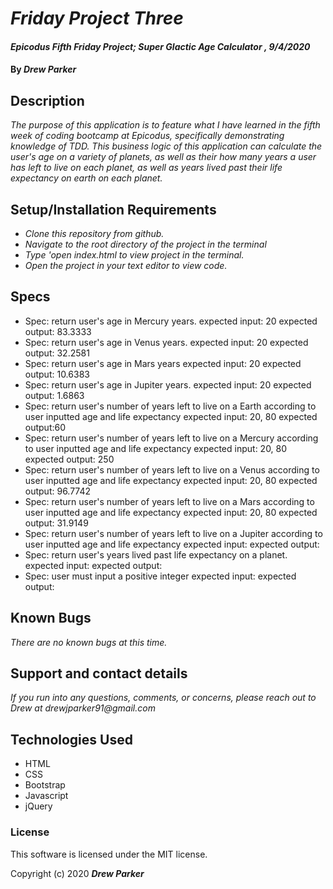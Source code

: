# _Friday Project Three_

#### _Epicodus Fifth Friday Project; Super Glactic Age Calculator , 9/4/2020_

#### By _**Drew Parker**_

## Description

_The purpose of this application is to feature what I have learned in the fifth week of coding bootcamp at Epicodus, specifically demonstrating knowledge of TDD. This business logic of this application can calculate the user's age on a variety of planets, as well as their how many years a user has left to live on each planet, as well as years lived past their life expectancy on earth on each planet._

## Setup/Installation Requirements

* _Clone this repository from github._
* _Navigate to the root directory of the project in the terminal_
* _Type 'open index.html to view project in the terminal._
* _Open the project in your text editor to view code._

## Specs

* Spec: return user's age in Mercury years.
	expected input: 20
	expected output: 83.3333
* Spec: return user's age in Venus years.
	expected input: 20
	expected output: 32.2581
* Spec: return user's age in Mars years
	expected input: 20
	expected output: 10.6383
* Spec: return user's age in Jupiter years.
	expected input: 20
	expected output: 1.6863
* Spec: return user's number of years left to live on a Earth according to user inputted age and life expectancy
	expected input: 20, 80
	expected output:60
* Spec: return user's number of years left to live on a Mercury according to user inputted age and life expectancy
	expected input: 20, 80
	expected output: 250
* Spec: return user's number of years left to live on a Venus according to user inputted age and life expectancy
	expected input: 20, 80
	expected output: 96.7742
* Spec: return user's number of years left to live on a Mars according to user inputted age and life expectancy
	expected input: 20, 80
	expected output: 31.9149
* Spec: return user's number of years left to live on a Jupiter according to user inputted age and life expectancy
	expected input:
	expected output:
* Spec: return user's years lived past life expectancy on a  planet.
	expected input:
	expected output:
* Spec: user must input a positive integer
  expected input:
  expected output:

## Known Bugs

_There are no known bugs at this time._

## Support and contact details

_If you run into any questions, comments, or concerns, please reach out to Drew at drewjparker91@gmail.com_

## Technologies Used

* HTML
* CSS
* Bootstrap
* Javascript
* jQuery

### License

This software is licensed under the MIT license.

Copyright (c) 2020 **_Drew Parker_**
